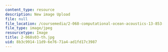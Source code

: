 ```yaml
---
content_type: resource
description: New image Upload
file: null
file_location: /coursemedia/2-068-computational-ocean-acoustics-13-853-spring-2003/8b3c991411d96e7671a4ad1fd17c3987_2-068s03-th.jpg
file_type: image/jpeg
resourcetype: Image
title: 2-068s03-th.jpg
uid: 8b3c9914-11d9-6e76-71a4-ad1fd17c3987
---
```

